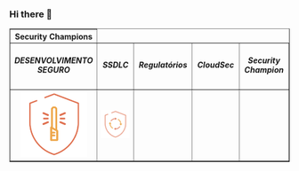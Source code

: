 ### Hi there 👋

<!--
**guilhermepaulozup/guilhermepaulozup** is a ✨ _special_ ✨ repository because its `README.md` (this file) appears on your GitHub profile.

Here are some ideas to get you started:

- 🔭 I’m currently working on ...
- 🌱 I’m currently learning ...
- 👯 I’m looking to collaborate on ...
- 🤔 I’m looking for help with ...
- 💬 Ask me about ...
- 📫 How to reach me: ...
- 😄 Pronouns: ...
- ⚡ Fun fact: ...
-->




<!-- NÃO ALTERE O BLOCO ABAIXO -->
<div id="07ec4a3dcc438ead8fc0a810fbe699cd">
    <table border="1px" width="300px" align="center">
        <thead align="center">
            <tr>
                <th colspan="">Security Champions</th>
            </tr>
        </thead>
        <tbody align="center">
            <tr>
                <td width="150px"><h5>DESENVOLVIMENTO SEGURO</h5></td>
                <td width="150px"><h5>SSDLC</h5></td>
                <td width="150px"><h5>Regulatórios</h5></td>
                <td width="150px"><h5>CloudSec</h5></td>
                <td width="150px"><h5>Security Champion</h5></td>
            </tr>
            <tr>
                <td><img src="badges/desenvolvimento_seguro.png" width="120px"></td>
                <td><img src="badges/ssdlc.png" width="120px"></td>
                <td></td>
                <td></td>
                <td></td>
            </tr>
        </tbody>
    </table>
</div>
<!-- NÃO ALTERE O BLOCO ACIMA -->